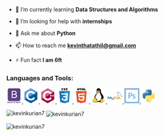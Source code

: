 <!--<h1 align="center">Hi 👋, I'm Kevin Kurian</h1>
<h3 align="center">A passionate Coder from India</h3>

<p align="left"> <img src="https://komarev.com/ghpvc/?username=kevinkurian7&label=Profile%20views&color=0e75b6&style=flat" alt="kevinkurian7" /> </p>

<p align="left"> <a href="https://github.com/ryo-ma/github-profile-trophy"><img src="https://github-profile-trophy.vercel.app/?username=kevinkurian7" alt="kevinkurian7" /></a> </p> -->

- 🌱 I’m currently learning **Data Structures and Algorithms**

- 🤝 I’m looking for help with **internships**

- 💬 Ask me about **Python**

- 📫 How to reach me **kevinthatathil@gmail.com**

- ⚡ Fun fact **I am 6ft**



<h3 align="left">Languages and Tools:</h3>
<p align="left"> <a href="https://getbootstrap.com" target="_blank"> <img src="https://raw.githubusercontent.com/devicons/devicon/master/icons/bootstrap/bootstrap-plain-wordmark.svg" alt="bootstrap" width="40" height="40"/> </a> <a href="https://www.cprogramming.com/" target="_blank"> <img src="https://raw.githubusercontent.com/devicons/devicon/master/icons/c/c-original.svg" alt="c" width="40" height="40"/> </a> <a href="https://www.w3schools.com/cpp/" target="_blank"> <img src="https://raw.githubusercontent.com/devicons/devicon/master/icons/cplusplus/cplusplus-original.svg" alt="cplusplus" width="40" height="40"/> </a> <a href="https://www.w3schools.com/css/" target="_blank"> <img src="https://raw.githubusercontent.com/devicons/devicon/master/icons/css3/css3-original-wordmark.svg" alt="css3" width="40" height="40"/> </a> <a href="https://www.w3.org/html/" target="_blank"> <img src="https://raw.githubusercontent.com/devicons/devicon/master/icons/html5/html5-original-wordmark.svg" alt="html5" width="40" height="40"/> </a> <a href="https://www.linux.org/" target="_blank"> <img src="https://raw.githubusercontent.com/devicons/devicon/master/icons/linux/linux-original.svg" alt="linux" width="40" height="40"/> </a> <a href="https://www.mysql.com/" target="_blank"> <img src="https://raw.githubusercontent.com/devicons/devicon/master/icons/mysql/mysql-original-wordmark.svg" alt="mysql" width="40" height="40"/> </a> <a href="https://www.photoshop.com/en" target="_blank"> <img src="https://raw.githubusercontent.com/devicons/devicon/master/icons/photoshop/photoshop-line.svg" alt="photoshop" width="40" height="40"/> </a> <a href="https://www.python.org" target="_blank"> <img src="https://raw.githubusercontent.com/devicons/devicon/master/icons/python/python-original.svg" alt="python" width="40" height="40"/> </a> </p>

<p><img align="left" src="https://github-readme-stats.vercel.app/api/top-langs?username=kevinkurian7&show_icons=true&locale=en&layout=compact" alt="kevinkurian7" /></p>

<p>&nbsp;<img align="center" src="https://github-readme-stats.vercel.app/api?username=kevinkurian7&show_icons=true&locale=en" alt="kevinkurian7" /></p>

<p><img align="center" src="https://github-readme-streak-stats.herokuapp.com/?user=kevinkurian7&" alt="kevinkurian7" /></p>
